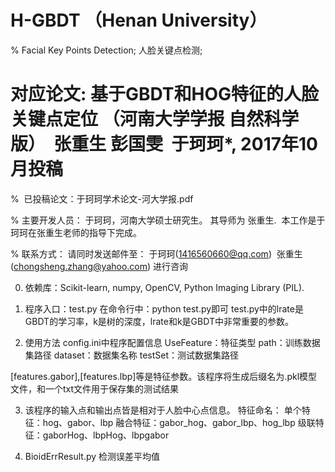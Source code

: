 # H-GBDT （Henan University）
%  Facial Key Points Detection; 人脸关键点检测; 

#  对应论文:  基于GBDT和HOG特征的人脸关键点定位 （河南大学学报 自然科学版）  张重生 彭国雯  于珂珂*, 2017年10月投稿

%  已投稿论文：于珂珂学术论文-河大学报.pdf

% 主要开发人员： 于珂珂，河南大学硕士研究生。 其导师为 张重生.  本工作是于珂珂在张重生老师的指导下完成。

% 联系方式： 请同时发送邮件至： 于珂珂(1416560660@qq.com)  张重生(chongsheng.zhang@yahoo.com) 进行咨询


0. 依赖库：Scikit-learn,  numpy, OpenCV, Python Imaging Library (PIL).

1. 程序入口：test.py
在命令行中：python test.py即可
test.py中的lrate是GBDT的学习率，k是树的深度，lrate和k是GBDT中非常重要的参数。



2. 使用方法
config.ini中程序配置信息
    UseFeature：特征类型
    path：训练数据集路径
    dataset：数据集名称
    testSet：测试数据集路径
    
[features.gabor],[features.lbp]等是特征参数。该程序将生成后缀名为.pkl模型文件，和一个txt文件用于保存集的测试结果


3. 该程序的输入点和输出点皆是相对于人脸中心点信息。
   特征命名：
   单个特征：hog、gabor、lbp
   融合特征：gabor_hog、gabor_lbp、hog_lbp
   级联特征：gaborHog、lbpHog、lbpgabor

4. BioidErrResult.py 检测误差平均值
